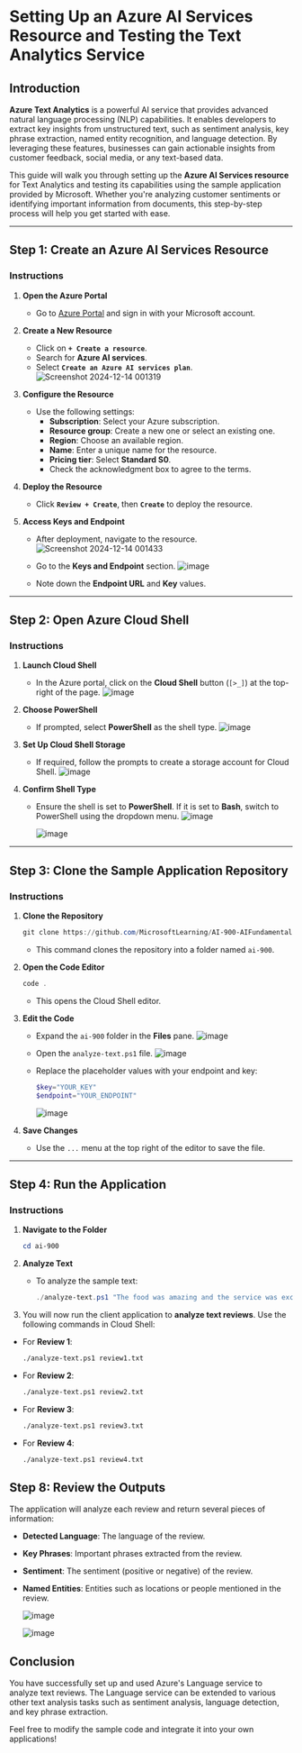 # Setting Up an Azure AI Services Resource and Testing the Text Analytics Service

## Introduction

**Azure Text Analytics** is a powerful AI service that provides advanced natural language processing (NLP) capabilities. It enables developers to extract key insights from unstructured text, such as sentiment analysis, key phrase extraction, named entity recognition, and language detection. By leveraging these features, businesses can gain actionable insights from customer feedback, social media, or any text-based data.

This guide will walk you through setting up the **Azure AI Services resource** for Text Analytics and testing its capabilities using the sample application provided by Microsoft. Whether you're analyzing customer sentiments or identifying important information from documents, this step-by-step process will help you get started with ease.

---

## Step 1: Create an Azure AI Services Resource

### Instructions

1. **Open the Azure Portal**
   - Go to [Azure Portal](https://portal.azure.com) and sign in with your Microsoft account.

2. **Create a New Resource**
   - Click on **`+ Create a resource`**.
   - Search for **Azure AI services**.
   - Select **`Create an Azure AI services plan`**.
     ![Screenshot 2024-12-14 001319](https://github.com/user-attachments/assets/81227285-5244-4aa5-8a53-2e75504ea6f7)


3. **Configure the Resource**
   - Use the following settings:
     - **Subscription**: Select your Azure subscription.
     - **Resource group**: Create a new one or select an existing one.
     - **Region**: Choose an available region.
     - **Name**: Enter a unique name for the resource.
     - **Pricing tier**: Select **Standard S0**.
     - Check the acknowledgment box to agree to the terms.

4. **Deploy the Resource**
   - Click **`Review + Create`**, then **`Create`** to deploy the resource.

5. **Access Keys and Endpoint**
   - After deployment, navigate to the resource.
     ![Screenshot 2024-12-14 001433](https://github.com/user-attachments/assets/9d63bd55-8002-4e67-a7e1-3c243e846a18)

   - Go to the **Keys and Endpoint** section.
       ![image](https://github.com/user-attachments/assets/e09d168b-e691-4f72-bcd6-a60c1c583e09)
     
   - Note down the **Endpoint URL** and **Key** values.

---

## Step 2: Open Azure Cloud Shell

### Instructions

1. **Launch Cloud Shell**
   - In the Azure portal, click on the **Cloud Shell** button (`[>_]`) at the top-right of the page.
      ![image](https://github.com/user-attachments/assets/450ad6e7-e6d5-42d7-8cce-d1b3ec1e072d)


2. **Choose PowerShell**
   - If prompted, select **PowerShell** as the shell type.
      ![image](https://github.com/user-attachments/assets/27a59eaa-9bbf-4c3f-b998-94afe30ba95a)

3. **Set Up Cloud Shell Storage**
   - If required, follow the prompts to create a storage account for Cloud Shell.
      ![image](https://github.com/user-attachments/assets/64d1616a-1e9f-489f-a3e8-0d5c5a92ffe9)

4. **Confirm Shell Type**
   - Ensure the shell is set to **PowerShell**. If it is set to **Bash**, switch to PowerShell using the dropdown menu.
      ![image](https://github.com/user-attachments/assets/68ee9d63-41e2-440c-8b44-ba8ae96655c7)
     
     ![image](https://github.com/user-attachments/assets/01d223c2-cbf8-45e1-9db9-b1aaa0d288cf)

---

## Step 3: Clone the Sample Application Repository

### Instructions

1. **Clone the Repository**
   ```powershell
   git clone https://github.com/MicrosoftLearning/AI-900-AIFundamentals ai-900
   ```
   - This command clones the repository into a folder named `ai-900`.
     

2. **Open the Code Editor**
   ```powershell
   code .
   ```
   - This opens the Cloud Shell editor.

3. **Edit the Code**
   - Expand the `ai-900` folder in the **Files** pane.
      ![image](https://github.com/user-attachments/assets/8fbc90b3-87e5-475f-b08d-68c75836fbdb)

   - Open the `analyze-text.ps1` file.
     ![image](https://github.com/user-attachments/assets/6ba09c6d-bf83-4b4e-8c4e-676620a50b0f)

   - Replace the placeholder values with your endpoint and key:
     ```powershell
     $key="YOUR_KEY"
     $endpoint="YOUR_ENDPOINT"
     ```
     ![image](https://github.com/user-attachments/assets/64693a25-23e3-40dc-a28a-693dcba9c274)


4. **Save Changes**
   - Use the `...` menu at the top right of the editor to save the file.

---

## Step 4: Run the Application

### Instructions

1. **Navigate to the Folder**
   ```powershell
   cd ai-900
   ```

2. **Analyze Text**
   - To analyze the sample text:
     ```powershell
     ./analyze-text.ps1 "The food was amazing and the service was excellent."
     ```

3. You will now run the client application to **analyze text reviews**. Use the following commands in Cloud Shell:

- For **Review 1**:

   ```bash
   ./analyze-text.ps1 review1.txt
   ```

- For **Review 2**:

   ```bash
   ./analyze-text.ps1 review2.txt
   ```

- For **Review 3**:

   ```bash
   ./analyze-text.ps1 review3.txt
   ```

- For **Review 4**:

   ```bash
   ./analyze-text.ps1 review4.txt
   ```

## Step 8: Review the Outputs

The application will analyze each review and return several pieces of information:

- **Detected Language**: The language of the review.
- **Key Phrases**: Important phrases extracted from the review.
- **Sentiment**: The sentiment (positive or negative) of the review.
- **Named Entities**: Entities such as locations or people mentioned in the review.

  ![image](https://github.com/user-attachments/assets/752e5531-8946-4ee5-b26e-459b541529ab)

  ![image](https://github.com/user-attachments/assets/c86e0e43-1c89-4d31-9f96-ca95ce3222f9)


## Conclusion

You have successfully set up and used Azure's Language service to analyze text reviews. The Language service can be extended to various other text analysis tasks such as sentiment analysis, language detection, and key phrase extraction.

Feel free to modify the sample code and integrate it into your own applications!
